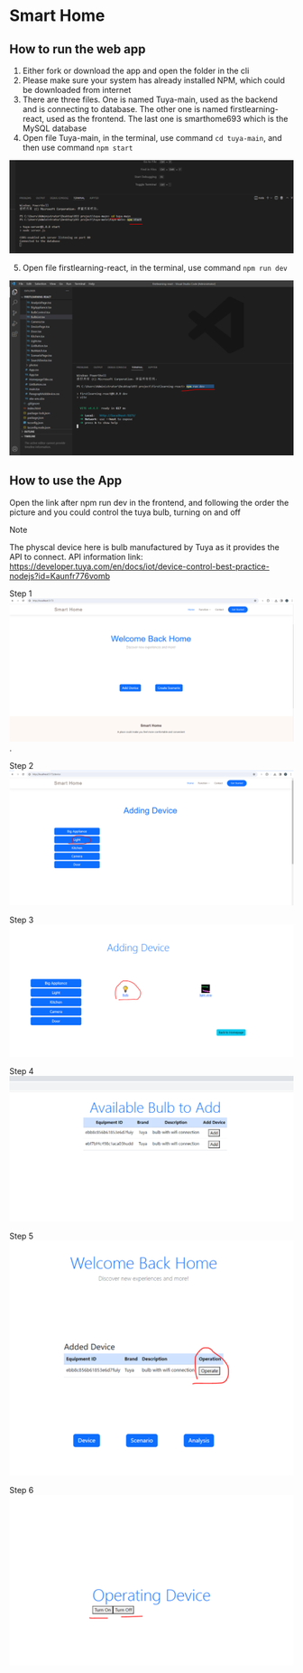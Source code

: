 # Smart Home

## How to run the web app
1.	Either fork or download the app and open the folder in the cli
2.	Please make sure your system has already installed NPM, which could be downloaded from internet
3.	There are three files. One is named Tuya-main, used as the backend and is connecting to database. The other one is named firstlearning-react, used as the frontend. The last one is smarthome693 which is the MySQL database
4.	Open file Tuya-main, in the terminal, use command `cd tuya-main`, and then use command `npm start`  

   
![backend of command](https://github.com/wanjun3211/SmartHome/blob/main/backend%20npm%20start.PNG)


5.	Open file firstlearning-react, in the terminal, use command `npm run dev`

![frontend of command](https://github.com/wanjun3211/SmartHome/blob/main/frontend%20npm%20run%20dev.PNG)


## How to use the App
Open the link after npm run dev in the frontend, and following the order the picture and you could control the tuya bulb, turning on and off

> [!NOTE]
> The physcal device here is bulb manufactured by Tuya as it provides the API to connect. API information link: https://developer.tuya.com/en/docs/iot/device-control-best-practice-nodejs?id=Kaunfr776vomb


Step 1
![homepage](https://github.com/wanjun3211/SmartHome/blob/main/1%20homepage.PNG).

Step 2
![order1](https://github.com/wanjun3211/SmartHome/blob/main/2%20light.PNG)

Step 3
![order2](https://github.com/wanjun3211/SmartHome/blob/main/light%20add2.PNG)

Step 4
![order3](https://github.com/wanjun3211/SmartHome/blob/main/light%20add3.PNG)

Step 5
![order4](https://github.com/wanjun3211/SmartHome/blob/main/light%20add4.PNG)

Step 6
![order5](https://github.com/wanjun3211/SmartHome/blob/main/light%20add5.PNG)
